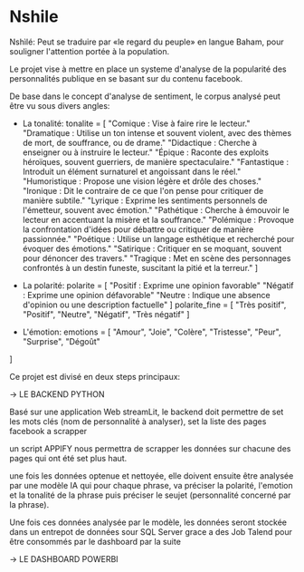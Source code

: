 # Nshile
Nshìlé: Peut se traduire par «le regard du peuple» en langue Baham, pour souligner l'attention portée à la population.

Le projet vise à mettre en place un systeme d'analyse de la popularité des personnalités publique en se basant sur du contenu facebook.

De base dans le concept d'analyse de sentiment, le corpus analysé peut être vu sous divers angles:

- La tonalité:
tonalite = [
"Comique : Vise à faire rire le lecteur."
"Dramatique : Utilise un ton intense et souvent violent, avec des thèmes de mort, de souffrance, ou de drame."
"Didactique : Cherche à enseigner ou à instruire le lecteur."
"Épique : Raconte des exploits héroïques, souvent guerriers, de manière spectaculaire."
"Fantastique : Introduit un élément surnaturel et angoissant dans le réel."
"Humoristique : Propose une vision légère et drôle des choses."
"Ironique : Dit le contraire de ce que l'on pense pour critiquer de manière subtile."
"Lyrique : Exprime les sentiments personnels de l'émetteur, souvent avec émotion."
"Pathétique : Cherche à émouvoir le lecteur en accentuant la misère et la souffrance."
"Polémique : Provoque la confrontation d'idées pour débattre ou critiquer de manière passionnée."
"Poétique : Utilise un langage esthétique et recherché pour évoquer des émotions."
"Satirique : Critiquer en se moquant, souvent pour dénoncer des travers."
"Tragique : Met en scène des personnages confrontés à un destin funeste, suscitant la pitié et la terreur." ]

- La polarité:
polarite = [
    "Positif : Exprime une opinion favorable"
    "Négatif : Exprime une opinion défavorable"
    "Neutre : Indique une absence d'opinion ou une description factuelle"
]
polarite_fine = [
    "Très positif", "Positif", "Neutre", "Négatif", "Très négatif"
]

- L'émotion:
emotions = [
    "Amour", "Joie", "Colère", "Tristesse", "Peur", "Surprise", "Dégoût"

]

Ce projet est divisé en deux steps principaux: 

-> LE BACKEND PYTHON

Basé sur une application Web streamLit, le backend doit permettre de set les mots clés (nom de personnalité à analyser), set la liste des pages facebook a scrapper

un script APPIFY nous permettra de scrapper les données sur chacune des pages qui ont été set plus haut.

une fois les données optenue et nettoyée, elle doivent ensuite être analysée par une modèle IA qui pour chaque phrase, va préciser la polarité, l'emotion et la tonalité de la phrase puis préciser le seujet (personnalité concerné par la phrase).

Une fois ces données analysée par le modèle, les données seront stockée dans un entrepot de données sour SQL Server grace a des Job Talend pour être consommés par le dashboard par la suite


-> LE DASHBOARD POWERBI
